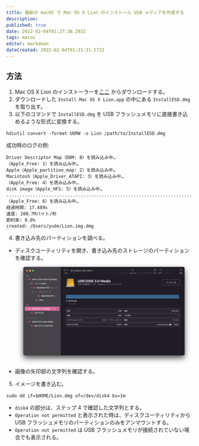 ```yaml
---
title: 最新の macOS で Mac OS X Lion のインストール USB メディアを作成する
description: 
published: true
date: 2022-02-04T01:27:38.293Z
tags: macos
editor: markdown
dateCreated: 2022-02-04T01:21:31.572Z
---
```


## 方法
1. Mac OS X Lion のインストーラーを[ここ](https://support.apple.com/kb/DL2077?locale=ja_JP) からダウンロードする。
2. ダウンロードした `Install Mac OS X Lion.app` の中にある `InstallESD.dmg` を取り出す。
3. 以下のコマンドで `InstallESD.dmg` を USB フラッシュメモリに直接書き込めるような形式に変換する。
```
hdiutil convert -format UDRW -o Lion /path/to/InstallESD.dmg
```
成功時のログの例:
```
Driver Descriptor Map（DDM: 0）を読み込み中…
（Apple_Free: 1）を読み込み中…
Apple（Apple_partition_map: 2）を読み込み中…
Macintosh（Apple_Driver_ATAPI: 3）を読み込み中…
（Apple_Free: 4）を読み込み中…
disk image（Apple_HFS: 5）を読み込み中…
.........................................................................
（Apple_Free: 6）を読み込み中…
経過時間: 17.489s
速度: 280.7Mバイト/秒
節約率: 0.0%
created: /Users/yude/Lion.img.dmg
```
4. 書き込み先のパーティションを調べる。
* ディスクユーティリティを開き、書き込み先のストレージのパーティションを確認する。
![スクリーンショット_2022-02-04_10.21.49.png](/images/スクリーンショット_2022-02-04_10.21.49.png)
* 画像の矢印部の文字列を確認する。

5. イメージを書き込む。
```
sudo dd if=$HOME/Lion.dmg of=/dev/disk4 bs=1m
```
* `disk4` の部分は、ステップ 4 で確認した文字列とする。
* `Operation not permitted` と表示された時は、ディスクユーティリティから USB フラッシュメモリのパーティションのみをアンマウントする。
* `Operation not permitted` は USB フラッシュメモリが接続されていない場合でも表示される。
